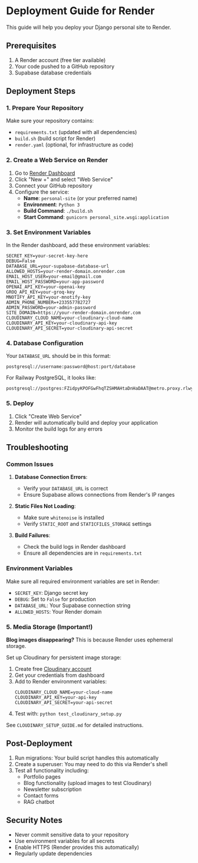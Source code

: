 # Deployment Guide for Render

This guide will help you deploy your Django personal site to Render.

## Prerequisites

1. A Render account (free tier available)
2. Your code pushed to a GitHub repository
3. Supabase database credentials

## Deployment Steps

### 1. Prepare Your Repository

Make sure your repository contains:
- `requirements.txt` (updated with all dependencies)
- `build.sh` (build script for Render)
- `render.yaml` (optional, for infrastructure as code)

### 2. Create a Web Service on Render

1. Go to [Render Dashboard](https://dashboard.render.com/)
2. Click "New +" and select "Web Service"
3. Connect your GitHub repository
4. Configure the service:
   - **Name**: `personal-site` (or your preferred name)
   - **Environment**: `Python 3`
   - **Build Command**: `./build.sh`
   - **Start Command**: `gunicorn personal_site.wsgi:application`

### 3. Set Environment Variables

In the Render dashboard, add these environment variables:

```
SECRET_KEY=your-secret-key-here
DEBUG=False
DATABASE_URL=your-supabase-database-url
ALLOWED_HOSTS=your-render-domain.onrender.com
EMAIL_HOST_USER=your-email@gmail.com
EMAIL_HOST_PASSWORD=your-app-password
OPENAI_API_KEY=your-openai-key
GROQ_API_KEY=your-groq-key
MNOTIFY_API_KEY=your-mnotify-key
ADMIN_PHONE_NUMBER=+233557782727
ADMIN_PASSWORD=your-admin-password
SITE_DOMAIN=https://your-render-domain.onrender.com
CLOUDINARY_CLOUD_NAME=your-cloudinary-cloud-name
CLOUDINARY_API_KEY=your-cloudinary-api-key
CLOUDINARY_API_SECRET=your-cloudinary-api-secret
```

### 4. Database Configuration

Your `DATABASE_URL` should be in this format:
```
postgresql://username:password@host:port/database
```

For Railway PostgreSQL, it looks like:
```
postgresql://postgres:FZidpyKPOFGwFhqTZSHMAHtaDnHaDAAT@metro.proxy.rlwy.net:11269/railway
```

### 5. Deploy

1. Click "Create Web Service"
2. Render will automatically build and deploy your application
3. Monitor the build logs for any errors

## Troubleshooting

### Common Issues

1. **Database Connection Errors**: 
   - Verify your `DATABASE_URL` is correct
   - Ensure Supabase allows connections from Render's IP ranges

2. **Static Files Not Loading**:
   - Make sure `whitenoise` is installed
   - Verify `STATIC_ROOT` and `STATICFILES_STORAGE` settings

3. **Build Failures**:
   - Check the build logs in Render dashboard
   - Ensure all dependencies are in `requirements.txt`

### Environment Variables

Make sure all required environment variables are set in Render:
- `SECRET_KEY`: Django secret key
- `DEBUG`: Set to `False` for production
- `DATABASE_URL`: Your Supabase connection string
- `ALLOWED_HOSTS`: Your Render domain

### 5. Media Storage (Important!)

**Blog images disappearing?** This is because Render uses ephemeral storage.

Set up Cloudinary for persistent image storage:

1. Create free [Cloudinary account](https://cloudinary.com/)
2. Get your credentials from dashboard
3. Add to Render environment variables:
   ```
   CLOUDINARY_CLOUD_NAME=your-cloud-name
   CLOUDINARY_API_KEY=your-api-key
   CLOUDINARY_API_SECRET=your-api-secret
   ```
4. Test with: `python test_cloudinary_setup.py`

See `CLOUDINARY_SETUP_GUIDE.md` for detailed instructions.

## Post-Deployment

1. Run migrations: Your build script handles this automatically
2. Create a superuser: You may need to do this via Render's shell
3. Test all functionality including:
   - Portfolio pages
   - Blog functionality (upload images to test Cloudinary)
   - Newsletter subscription
   - Contact forms
   - RAG chatbot

## Security Notes

- Never commit sensitive data to your repository
- Use environment variables for all secrets
- Enable HTTPS (Render provides this automatically)
- Regularly update dependencies

